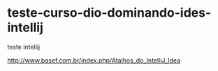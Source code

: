 # teste-curso-dio-dominando-ides-intellij
teste intellij

http://www.basef.com.br/index.php/Atalhos_do_IntelliJ_Idea
